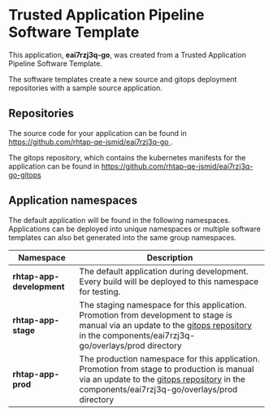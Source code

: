 # Trusted Application Pipeline Software Template

This application, **eai7rzj3q-go**, was created from a Trusted Application Pipeline Software Template.

The software templates create a new source and gitops deployment repositories with a sample source application. 

## Repositories

The source code for your application can be found in [https://github.com/rhtap-qe-jsmid/eai7rzj3q-go ](https://github.com/rhtap-qe-jsmid/eai7rzj3q-go ).
 
The gitops repository, which contains the kubernetes manifests for the application can be found in 
[https://github.com/rhtap-qe-jsmid/eai7rzj3q-go-gitops ](https://github.com/rhtap-qe-jsmid/eai7rzj3q-go-gitops ) 

## Application namespaces 

The default application will be found in the following namespaces. Applications can be deployed into unique namespaces or multiple software templates can also bet generated into the same group namespaces.  

|  Namespace   |  Description   |  
| -------- | -------- |   
| **rhtap-app-development** | The default application during development. Every build will be deployed to this namespace for testing. | 
| **rhtap-app-stage** | The staging namespace for this application. Promotion from development to stage is manual via an update to the [gitops repository](https://github.com/rhtap-qe-jsmid/eai7rzj3q-go-gitops ) in the components/eai7rzj3q-go/overlays/prod directory |  
| **rhtap-app-prod** | The production namespace for this application. Promotion from stage to production is manual via an update to the [gitops repository](https://github.com/rhtap-qe-jsmid/eai7rzj3q-go-gitops ) in the components/eai7rzj3q-go/overlays/prod directory | 